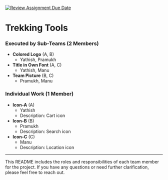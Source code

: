 [![Review Assignment Due Date](https://classroom.github.com/assets/deadline-readme-button-22041afd0340ce965d47ae6ef1cefeee28c7c493a6346c4f15d667ab976d596c.svg)](https://classroom.github.com/a/lWQomyiv)
# Trekking Tools

### Executed by Sub-Teams (2 Members)
- **Colored Logo** (A, B)
  - Yathish, Pramukh
- **Title in Own Font** (A, C)
  - Yathish, Manu
- **Team Picture** (B, C)
  - Pramukh, Manu

### Individual Work (1 Member)
- **Icon-A** (A)
  - Yathish
  - Description: Cart icon
- **Icon-B** (B)
  - Pramukh
  - Description: Search icon
- **Icon-C** (C)
  - Manu
  - Description: Location icon

---

This README includes the roles and responsibilities of each team member for the project. If you have any questions or need further clarification, please feel free to reach out.
